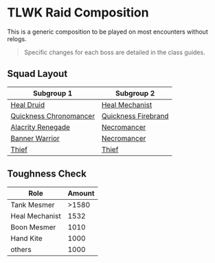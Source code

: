 # TLWK Raid Composition

This is a generic composition
to be played on most encounters
without relogs.

> Specific changes for each boss
are detailed in the class guides.

## Squad Layout

| Subgroup 1                                 | Subgroup 2                                 |
| ------------------------------------------ | ------------------------------------------ |
| [Heal Druid](/roles/ranger.md)             | [Heal Mechanist](/roles/engineer.md)       |
| [Quickness Chronomancer](/roles/mesmer.md) | [Quickness Firebrand](/roles/guardian.md)  |
| [Alacrity Renegade](/roles/revanant.md)    | [Necromancer](/roles/necromancer.md)       |
| [Banner Warrior](/roles/warrior.md)        | [Necromancer](/roles/necromancer.md)       |
| [Thief](/roles/thief.md)                   | [Thief](/roles/thief.md)                   |

## Toughness Check

| Role           | Amount |
| -------------  | ------ |
| Tank Mesmer    | >1580  |
| Heal Mechanist |  1532  | 
| Boon Mesmer    |  1010  |
| Hand Kite      |  1000  |
| others         |  1000  |


